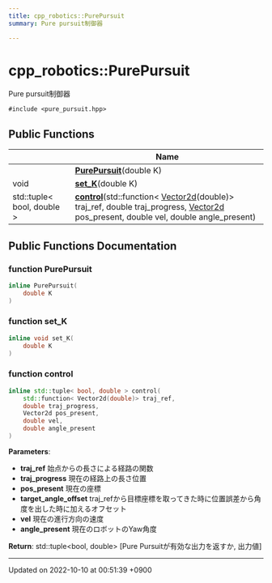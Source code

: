 ```yaml
---
title: cpp_robotics::PurePursuit
summary: Pure pursuit制御器 

---
```


# cpp_robotics::PurePursuit



Pure pursuit制御器 


`#include <pure_pursuit.hpp>`

## Public Functions

|                | Name           |
| -------------- | -------------- |
| | **[PurePursuit](/cpp_robotics/doxybook/Classes/classcpp__robotics_1_1PurePursuit/#function-purepursuit)**(double K) |
| void | **[set_K](/cpp_robotics/doxybook/Classes/classcpp__robotics_1_1PurePursuit/#function-set-k)**(double K) |
| std::tuple< bool, double > | **[control](/cpp_robotics/doxybook/Classes/classcpp__robotics_1_1PurePursuit/#function-control)**(std::function< [Vector2d](/cpp_robotics/doxybook/Namespaces/namespacecpp__robotics/#using-vector2d)(double)> traj_ref, double traj_progress, [Vector2d](/cpp_robotics/doxybook/Namespaces/namespacecpp__robotics/#using-vector2d) pos_present, double vel, double angle_present) |

## Public Functions Documentation

### function PurePursuit

```cpp
inline PurePursuit(
    double K
)
```


### function set_K

```cpp
inline void set_K(
    double K
)
```


### function control

```cpp
inline std::tuple< bool, double > control(
    std::function< Vector2d(double)> traj_ref,
    double traj_progress,
    Vector2d pos_present,
    double vel,
    double angle_present
)
```


**Parameters**: 

  * **traj_ref** 始点からの長さによる経路の関数 
  * **traj_progress** 現在の経路上の長さ位置 
  * **pos_present** 現在の座標 
  * **target_angle_offset** traj_refから目標座標を取ってきた時に位置誤差から角度を出した時に加えるオフセット 
  * **vel** 現在の進行方向の速度 
  * **angle_present** 現在のロボットのYaw角度 


**Return**: std::tuple<bool, double> [Pure Pursuitが有効な出力を返すか, 出力値] 

-------------------------------

Updated on 2022-10-10 at 00:51:39 +0900